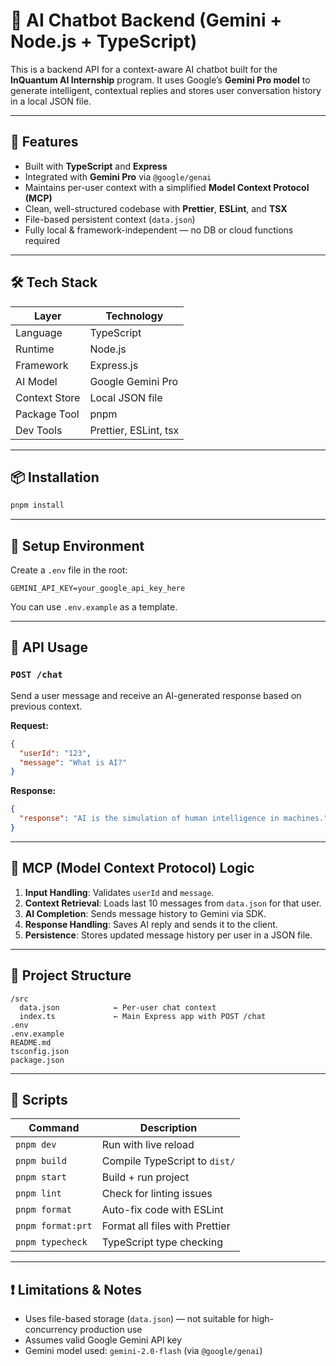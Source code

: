 # 🧠 AI Chatbot Backend (Gemini + Node.js + TypeScript)

This is a backend API for a context-aware AI chatbot built for the **InQuantum AI Internship** program. It uses Google’s **Gemini Pro model** to generate intelligent, contextual replies and stores user conversation history in a local JSON file.

---

## 🚀 Features

* Built with **TypeScript** and **Express**
* Integrated with **Gemini Pro** via `@google/genai`
* Maintains per-user context with a simplified **Model Context Protocol (MCP)**
* Clean, well-structured codebase with **Prettier**, **ESLint**, and **TSX**
* File-based persistent context (`data.json`)
* Fully local & framework-independent — no DB or cloud functions required

---

## 🛠 Tech Stack

| Layer         | Technology            |
| ------------- | --------------------- |
| Language      | TypeScript            |
| Runtime       | Node.js               |
| Framework     | Express.js            |
| AI Model      | Google Gemini Pro     |
| Context Store | Local JSON file       |
| Package Tool  | pnpm                  |
| Dev Tools     | Prettier, ESLint, tsx |

---

## 📦 Installation

```bash
pnpm install
```

---

## 🔧 Setup Environment

Create a `.env` file in the root:

```
GEMINI_API_KEY=your_google_api_key_here
```

You can use `.env.example` as a template.

---

## 📨 API Usage

### `POST /chat`

Send a user message and receive an AI-generated response based on previous context.

**Request:**

```json
{
  "userId": "123",
  "message": "What is AI?"
}
```

**Response:**

```json
{
  "response": "AI is the simulation of human intelligence in machines."
}
```

---

## 🧠 MCP (Model Context Protocol) Logic

1. **Input Handling**: Validates `userId` and `message`.
2. **Context Retrieval**: Loads last 10 messages from `data.json` for that user.
3. **AI Completion**: Sends message history to Gemini via SDK.
4. **Response Handling**: Saves AI reply and sends it to the client.
5. **Persistence**: Stores updated message history per user in a JSON file.

---

## 📁 Project Structure

```     
/src
  data.json            ← Per-user chat context
  index.ts             ← Main Express app with POST /chat
.env
.env.example
README.md
tsconfig.json
package.json
```

---

## 📜 Scripts

| Command           | Description                    |
| ----------------- | ------------------------------ |
| `pnpm dev`        | Run with live reload           |
| `pnpm build`      | Compile TypeScript to `dist/`  |
| `pnpm start`      | Build + run project            |
| `pnpm lint`       | Check for linting issues       |
| `pnpm format`     | Auto-fix code with ESLint      |
| `pnpm format:prt` | Format all files with Prettier |
| `pnpm typecheck`  | TypeScript type checking       |

---

## ❗ Limitations & Notes

* Uses file-based storage (`data.json`) — not suitable for high-concurrency production use
* Assumes valid Google Gemini API key
* Gemini model used: `gemini-2.0-flash` (via `@google/genai`)
